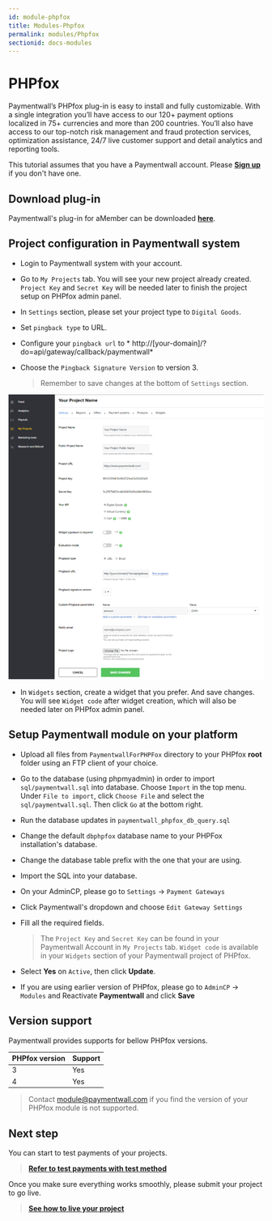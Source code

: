```yaml
---
id: module-phpfox
title: Modules-Phpfox
permalink: modules/Phpfox
sectionid: docs-modules
---
```


# PHPfox

Paymentwall’s PHPfox plug-in is easy to install and fully customizable. With a single integration you’ll have access to our 120+ payment options localized in 75+ currencies and more than 200 countries. You’ll also have access to our top-notch risk management and fraud protection services, optimization assistance, 24/7 live customer support and detail analytics and reporting tools.

This tutorial assumes that you have a Paymentwall account. Please **[Sign up](https://api.paymentwall.com/pwaccount/signup?source=phpfox&mode=merchant)** if you don't have one.

## Download plug-in

Paymentwall's plug-in for aMember can be downloaded **[here](https://github.com/paymentwall)**.

## Project configuration in Paymentwall system

* Login to Paymentwall system with your account.

* Go to ```My Projects``` tab. You will see your new project already created. ```Project Key``` and ```Secret Key``` will be needed later to finish the project setup on PHPfox admin panel.

* In ```Settings``` section, please set your project type to  ```Digital Goods```.

* Set ```pingback type``` to URL.

 * Configure your ```pingback url``` to * http://[your-domain]/?do=api/gateway/callback/paymentwall*

* Choose the ```Pingback Signature Version``` to version 3.

  > Remember to save changes at the bottom of ```Settings``` section.

<img src="/textures/pic/modules/phpfox.png">

* In ```Widgets``` section, create a widget that you prefer. And save changes. You will see ```Widget code``` after widget creation, which will also be needed later on PHPfox admin panel.

## Setup Paymentwall module on your platform

* Upload all files from ```PaymentwallForPHPFox``` directory to your PHPfox **root** folder using an FTP client of your choice.

* Go to the database (using phpmyadmin) in order to import ```sql/paymentwall.sql``` into database.  Choose ```Import``` in the top menu. Under ```File to import```, click ```Choose File``` and select the ```sql/paymentwall.sql```. Then click ```Go``` at the bottom right.

* Run the database updates in ```paymentwall_phpfox_db_query.sql```
 * Change the default ```dbphpfox``` database name to your PHPFox installation's database.
 * Change the database table prefix with the one that your are using.
 * Import the SQL into your database.

* On your AdminCP, please go to ```Settings``` -> ```Payment Gateways```

* Click Paymentwall's dropdown and choose ```Edit Gateway Settings```

* Fill all the required fields.

  >The ```Project Key``` and ```Secret Key``` can be found in your Paymentwall Account in ```My Projects``` tab. ```Widget code``` is available in your ```Widgets``` section of your Paymentwall project of PHPfox.

* Select **Yes** on ```Active```, then click **Update**.

* If you are using earlier version of PHPfox, please go to ```AdminCP``` -> ```Modules``` and Reactivate **Paymentwall** and click **Save**


## Version support

Paymentwall provides supports for bellow PHPfox versions.

|PHPfox version|Support|
|:-------|:--------|
|3|Yes|
|4|Yes|

> Contact [module@paymentwall.com](mailto:module@paymentwall.com) if you find the version of your PHPfox module is not supported.


## Next step

You can start to test payments of your projects.

> **[Refer to test payments with test method](/sandbox/test-payment)**

Once you make sure everything works smoothly, please submit your project to go live.

> **[See how to live your project](/go_live-home)**

